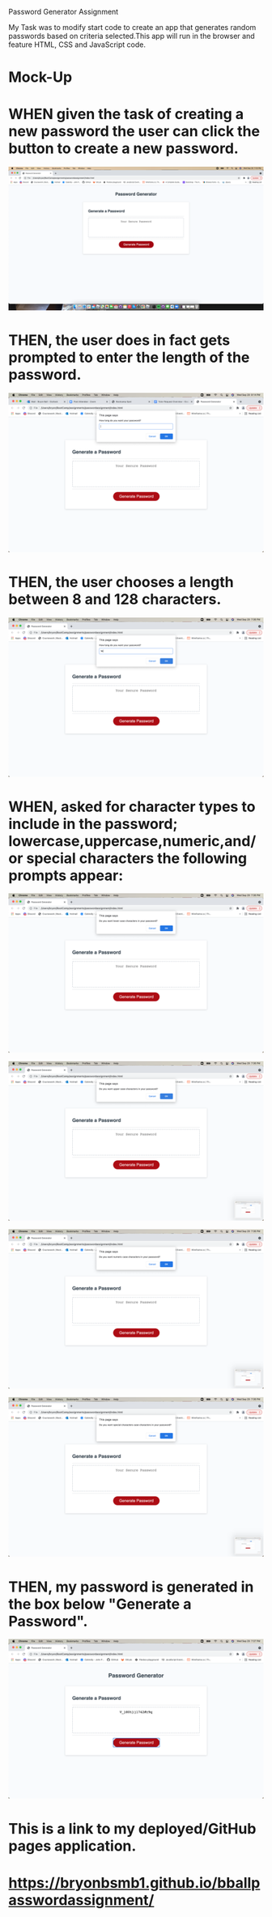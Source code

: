 Password Generator Assignment

My Task was to modify start code to create an app that generates random passwords based on criteria selected.This app will run in the browser and feature HTML, CSS and JavaScript code.

# Mock-Up

# WHEN given the task of creating a new password the user can click the button to create a new password.

![""](./src/click2generate.png)

# THEN, the user does in fact gets prompted to enter the length of the password.

![""](./src/pwLength.png)

# THEN, the user chooses a length between 8 and 128 characters.

![""](./src/passwordLength.png)

# WHEN, asked for character types to include in the password; lowercase,uppercase,numeric,and/or special characters the following prompts appear:

![""](./src/lowerCase.png)

![""](./src/upperCase.png)

![""](./src/numericCase.png)

![""](./src/specChar.png)

# THEN, my password is generated in the box below "Generate a Password".

![""](./src/passwordDisplayed.png)

# This is a link to my deployed/GitHub pages application.

# https://bryonbsmb1.github.io/bballpasswordassignment/
